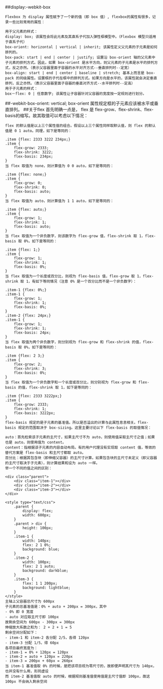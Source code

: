 ##display:-webkit-box

	Flexbox 为 display 属性赋予了一个新的值（即 box 值）, flexbox的属性有很多，记录一些比较常用的属性：

	用于父元素的样式：
	display: box; 该属性会将此元素及其直系子代加入弹性框模型中。（Flexbox 模型只适用于直系子代）
	box-orient: horizontal | vertical | inherit; 该属性定义父元素的子元素是如何排列的。
	box-pack: start | end | center | justify; 设置沿 box-orient 轴的父元素中子元素的排列方式。因此，如果 box-orient 是水平方向，则父元素的子元素是水平的排列方式，反之亦然。（表示父容器里面子容器的水平对齐方式--垂直排列时--定宽）
	box-align: start | end | center | baseline | stretch; 基本上而言是 box-pack 的同级属性。设置框的子代在框中的排列方式。如果方向是水平的，该属性就会决定垂直排列，反之亦然。（表示父容器里面子容器的垂直对齐方式--水平排列时--定高）
	用于子元素的样式：
	box－flex: 0 | 任意数字; 该属性让子容器针对父容器的宽度按一定规则进行划分。
##-webkit-box-orient: vertical;
	box-orient 属性规定框的子元素应该被水平或垂直排列。
##关于flex
	首先明确一点是， flex 是 flex-grow、flex-shrink、flex-basis的缩写。故其取值可以考虑以下情况：

	flex 的默认值是以上三个属性值的组合。假设以上三个属性同样取默认值，则 flex 的默认值是 0 1 auto。同理，如下是等同的：
	
	.item {flex: 2333 3222 234px;}
	.item {
	    flex-grow: 2333;
	    flex-shrink: 3222;
	    flex-basis: 234px;
	}
	当 flex 取值为 none，则计算值为 0 0 auto，如下是等同的：
	
	.item {flex: none;}
	.item {
	    flex-grow: 0;
	    flex-shrink: 0;
	    flex-basis: auto;
	}
	当 flex 取值为 auto，则计算值为 1 1 auto，如下是等同的：
	
	.item {flex: auto;}
	.item {
	    flex-grow: 1;
	    flex-shrink: 1;
	    flex-basis: auto;
	}
	当 flex 取值为一个非负数字，则该数字为 flex-grow 值，flex-shrink 取 1，flex-basis 取 0%，如下是等同的：
	
	.item {flex: 1;}
	.item {
	    flex-grow: 1;
	    flex-shrink: 1;
	    flex-basis: 0%;
	}
	当 flex 取值为一个长度或百分比，则视为 flex-basis 值，flex-grow 取 1，flex-shrink 取 1，有如下等同情况（注意 0% 是一个百分比而不是一个非负数字）：
	
	.item-1 {flex: 0%;}
	.item-1 {
	    flex-grow: 1;
	    flex-shrink: 1;
	    flex-basis: 0%;
	}
	.item-2 {flex: 24px;}
	.item-1 {
	    flex-grow: 1;
	    flex-shrink: 1;
	    flex-basis: 24px;
	}
	当 flex 取值为两个非负数字，则分别视为 flex-grow 和 flex-shrink 的值，flex-basis 取 0%，如下是等同的：
	
	.item {flex: 2 3;}
	.item {
	    flex-grow: 2;
	    flex-shrink: 3;
	    flex-basis: 0%;
	}
	当 flex 取值为一个非负数字和一个长度或百分比，则分别视为 flex-grow 和 flex-basis 的值，flex-shrink 取 1，如下是等同的：
	
	.item {flex: 2333 3222px;}
	.item {
	    flex-grow: 2333;
	    flex-shrink: 1;
	    flex-basis: 3222px;
	}
	flex-basis 规定的是子元素的基准值。所以是否溢出的计算与此属性息息相关。flex-basis 规定的范围取决于 box-sizing。这里主要讨论以下 flex-basis 的取值情况：
	
	auto：首先检索该子元素的主尺寸，如果主尺寸不为 auto，则使用值采取主尺寸之值；如果也是 auto，则使用值为 content。
	content：指根据该子元素的内容自动布局。有的用户代理没有实现取 content 值，等效的替代方案是 flex-basis 和主尺寸都取 auto。
	百分比：根据其包含块（即伸缩父容器）的主尺寸计算。如果包含块的主尺寸未定义（即父容器的主尺寸取决于子元素），则计算结果和设为 auto 一样。
	举一个不同的值之间的区别：
	
	<div class="parent">
	    <div class="item-1"></div>
	    <div class="item-2"></div>
	    <div class="item-3"></div>
	</div>
	
	<style type="text/css">
	    .parent {
	        display: flex;
	        width: 600px;
	    }
	    .parent > div {
	        height: 100px;
	    }
	    .item-1 {
	        width: 140px;
	        flex: 2 1 0%;
	        background: blue;
	    }
	    .item-2 {
	        width: 100px;
	        flex: 2 1 auto;
	        background: darkblue;
	    }
	    .item-3 {
	        flex: 1 1 200px;
	        background: lightblue;
	    }
	</style>
	主轴上父容器总尺寸为 600px
	子元素的总基准值是：0% + auto + 200px = 300px，其中
	- 0% 即 0 宽度
	- auto 对应取主尺寸即 100px
	故剩余空间为 600px - 300px = 300px
	伸缩放大系数之和为： 2 + 2 + 1 = 5
	剩余空间分配如下：
	- item-1 和 item-2 各分配 2/5，各得 120px
	- item-3 分配 1/5，得 60px
	各项目最终宽度为：
	- item-1 = 0% + 120px = 120px
	- item-2 = auto + 120px = 220px
	- item-3 = 200px + 60px = 260px
	当 item-1 基准值取 0% 的时候，是把该项目视为零尺寸的，故即便声明其尺寸为 140px，也并没有什么用，形同虚设
	而 item-2 基准值取 auto 的时候，根据规则基准值使用值是主尺寸值即 100px，故这 100px 不会纳入剩余空间